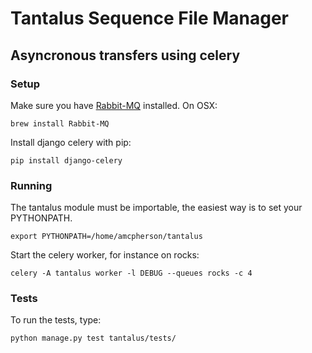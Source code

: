 # Tantalus Sequence File Manager

## Asyncronous transfers using celery

### Setup

Make sure you have [Rabbit-MQ](https://www.rabbitmq.com/) installed.  On OSX:

```
brew install Rabbit-MQ
```

Install django celery with pip:

```
pip install django-celery
```

### Running

The tantalus module must be importable, the easiest way is to set your PYTHONPATH.

```
export PYTHONPATH=/home/amcpherson/tantalus
```

Start the celery worker, for instance on rocks:

```
celery -A tantalus worker -l DEBUG --queues rocks -c 4
```

### Tests

To run the tests, type:

```
python manage.py test tantalus/tests/
```